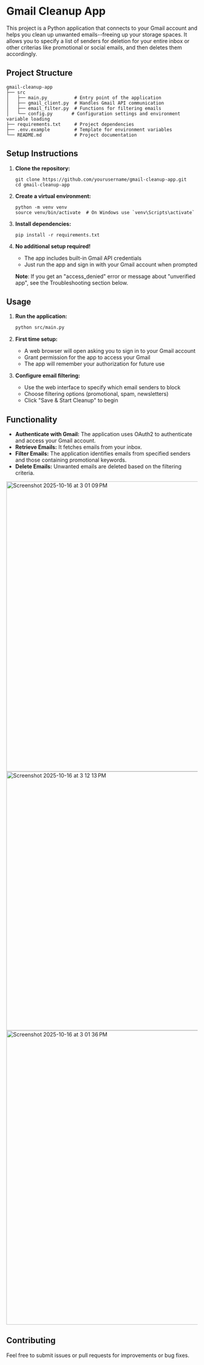 # Gmail Cleanup App

This project is a Python application that connects to your Gmail account and helps you clean up unwanted emails--freeing up your storage spaces. It allows you to specify a list of senders for deletion for your entire inbox or other criterias like promotional or social emails, and then deletes them accordingly.

## Project Structure

```
gmail-cleanup-app
├── src
│   ├── main.py          # Entry point of the application
│   ├── gmail_client.py  # Handles Gmail API communication
│   ├── email_filter.py  # Functions for filtering emails
│   └── config.py       # Configuration settings and environment variable loading
├── requirements.txt     # Project dependencies
├── .env.example         # Template for environment variables
└── README.md            # Project documentation
```

## Setup Instructions

1. **Clone the repository:**
   ```
   git clone https://github.com/yourusername/gmail-cleanup-app.git
   cd gmail-cleanup-app
   ```

2. **Create a virtual environment:**
   ```
   python -m venv venv
   source venv/bin/activate  # On Windows use `venv\Scripts\activate`
   ```

3. **Install dependencies:**
   ```
   pip install -r requirements.txt
   ```

4. **No additional setup required!**
   - The app includes built-in Gmail API credentials
   - Just run the app and sign in with your Gmail account when prompted
   
   **Note**: If you get an "access_denied" error or message about "unverified app", see the Troubleshooting section below.

## Usage

1. **Run the application:**   
   ```bash
   python src/main.py
   ```

2. **First time setup:**
   - A web browser will open asking you to sign in to your Gmail account
   - Grant permission for the app to access your Gmail
   - The app will remember your authorization for future use

3. **Configure email filtering:**
   - Use the web interface to specify which email senders to block
   - Choose filtering options (promotional, spam, newsletters)
   - Click "Save & Start Cleanup" to begin

## Functionality

- **Authenticate with Gmail:** The application uses OAuth2 to authenticate and access your Gmail account.
- **Retrieve Emails:** It fetches emails from your inbox.
- **Filter Emails:** The application identifies emails from specified senders and those containing promotional keywords.
- **Delete Emails:** Unwanted emails are deleted based on the filtering criteria.

<img width="1433" height="763" alt="Screenshot 2025-10-16 at 3 01 09 PM" src="https://github.com/user-attachments/assets/a1059fda-bcc4-43de-a9f4-bc87f09f53bb" />
<img width="1423" height="681" alt="Screenshot 2025-10-16 at 3 12 13 PM" src="https://github.com/user-attachments/assets/80cd3136-1b52-4b07-8fe9-bb181cb4410b" />
<img width="1141" height="774" alt="Screenshot 2025-10-16 at 3 01 36 PM" src="https://github.com/user-attachments/assets/57989b36-77be-4a2d-b850-a2a89c5f1a5a" />


## Contributing

Feel free to submit issues or pull requests for improvements or bug fixes.
